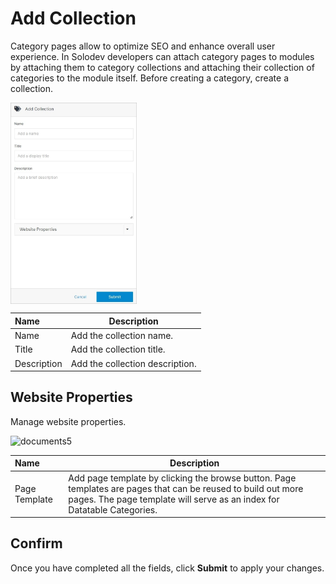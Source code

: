 # Add Collection 

Category pages allow to optimize SEO and enhance overall user experience. In Solodev developers can attach category pages to modules by attaching them to category collections and attaching their collection of categories to the module itself. Before creating a category, create a collection.

<img src="../../../../images/documents4.jpg" alt="documents4" style="width: 40%; display: block"></a>

**Name** | **Description**
:--- | ---
Name | Add the collection name.
Title | Add the collection title.
Description | Add the collection description.

## Website Properties

Manage website properties.

<img src="/../../../../images/documents5.5.png" alt="documents5" style="width: 40%; display: block"></a>

**Name** | **Description**
:--- | ---
Page Template | Add page template by clicking the browse button. Page templates are pages that can be reused to build out more pages. The page template will serve as an index for Datatable Categories.

## Confirm

Once you have completed all the fields, click **Submit** to apply your changes.